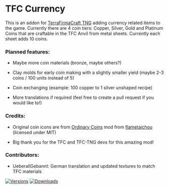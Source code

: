 # TFC Currency
This is an addon for [TerraFirmaCraft TNG](https://github.com/TerraFirmaCraft/TerraFirmaCraft) adding currency related items to the game. Currently there are 4 coin tiers: Copper, Silver, Gold and Platinum Coins that are craftable in the TFC Anvil from metal sheets. Currently each sheet adds 10 coins.


### Planned features:

- Maybe more coin materials (bronze, maybe others?)

- Clay molds for early coin making with a slightly smaller yield (maybe 2-3 coins / 100 units instead of 5)

- Coin exchanging (example: 100 copper to 1 silver unshaped recipe)

- More translations if required (feel free to create a pull request if you would like to!)


### Credits:

- Original coin icons are from [Ordinary Coins](https://github.com/OrdinaryMinecraft/OrdinaryCoins) mod from [flametaichou](https://github.com/flametaichou) (licensed under MIT)

- Big thank you for the TFC and TFC-TNG devs for this amazing mod!


### Contributors:

- UeberallGebannt: German translation and updated textures to match TFC materials 


[![Versions](http://cf.way2muchnoise.eu/versions/For%20MC_tfc-currency_all.svg)](http://www.curseforge.com/minecraft/mc-mods/tfc-currency) [![Downloads](https://cf.way2muchnoise.eu/author/full_tfc-currency_downloads.svg)](https://www.curseforge.com/minecraft/mc-mods/tfc-currency)

